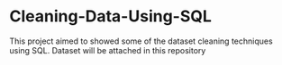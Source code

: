 # Cleaning-Data-Using-SQL
This project aimed to showed some of the dataset cleaning techniques using SQL. 
Dataset will be attached in this repository 
